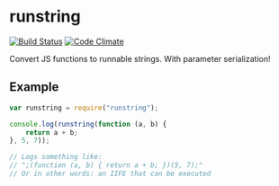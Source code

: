 # runstring

[![Build Status](https://travis-ci.org/JangoBrick/runstring.svg?branch=master)](https://travis-ci.org/JangoBrick/runstring)
[![Code Climate](https://codeclimate.com/github/JangoBrick/runstring/badges/gpa.svg)](https://codeclimate.com/github/JangoBrick/runstring)

Convert JS functions to runnable strings. With parameter serialization!

## Example

```javascript
var runstring = require("runstring");

console.log(runstring(function (a, b) {
    return a + b;
}, 5, 7));

// Logs something like:
// ";(function (a, b) { return a + b; })(5, 7);"
// Or in other words: an IIFE that can be executed
```
